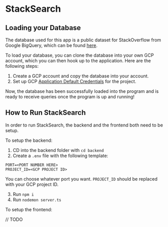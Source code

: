 # StackSearch

## Loading your Database

The database used for this app is a public dataset for StackOverflow from Google BigQuery, which can be found [here](https://console.cloud.google.com/bigquery?ws=!1m4!1m3!3m2!1sbigquery-public-data!2sstackoverflow).

To load your database, you can clone the database into your own GCP account, which you can then hook up to the application. Here are the following steps:

1) Create a GCP account and copy the database into your account.
2) Set up GCP [Application Default Credentials](https://cloud.google.com/docs/authentication/provide-credentials-adc) for the project.

Now, the database has been successfully loaded into the program and is ready to receive queries once the program is up and running!

## How to Run StackSearch

In order to run StackSearch, the backend and the frontend both need to be setup.

To setup the backend:

1) CD into the backend folder with `cd backend`
2) Create a `.env` file with the following template:

```
PORT=<PORT NUMBER HERE>
PROJECT_ID=<GCP PROJECT ID>
```

You can choose whatever port you want. `PROJECT_ID` should be replaced with your GCP project ID.

3) Run `npm i`
4) Run `nodemon server.ts`

To setup the frontend:

// TODO 